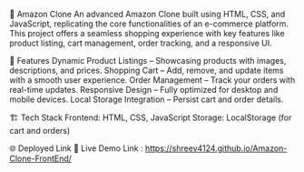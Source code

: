 🛒 Amazon Clone
An advanced Amazon Clone built using HTML, CSS, and JavaScript, replicating the core functionalities of an e-commerce platform. This project offers a seamless shopping experience with key features like product listing, cart management, order tracking, and a responsive UI.

🚀 Features
Dynamic Product Listings – Showcasing products with images, descriptions, and prices.
Shopping Cart – Add, remove, and update items with a smooth user experience.
Order Management – Track your orders with real-time updates.
Responsive Design – Fully optimized for desktop and mobile devices.
Local Storage Integration – Persist cart and order details.

🏗️ Tech Stack
Frontend: HTML, CSS, JavaScript
Storage: LocalStorage (for cart and orders)

🌐 Deployed Link
🔗 Live Demo Link : https://shreev4124.github.io/Amazon-Clone-FrontEnd/
